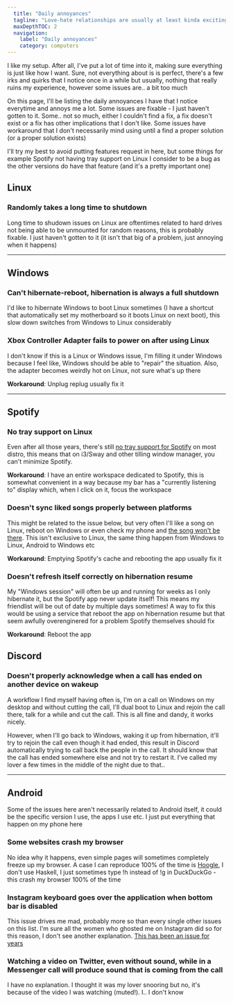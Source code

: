 ```yaml
---
  title: "Daily annoyances"
  tagline: "Love-hate relationships are usually at least kinda excitings, not so much here"
  maxDepthTOC: 2
  navigation:
    label: "Daily annoyances"
    category: computers
---
```


I like my setup. After all, I've put a lot of time into it, making sure everything is just like how I want. Sure, not everything about is is perfect, there's a few irks and quirks that I notice once in a while but usually, nothing that really ruins my experience, however some issues are.. a bit too much

On this page, I'll be listing the daily annoyances I have that I notice everytime and annoys me a lot. Some issues are fixable - I just haven't gotten to it. Some.. not so much, either I couldn't find a fix, a fix doesn't exist or a fix has other implications that I don't like. Some issues have workaround that I don't necessarily mind using until a find a proper solution (or a proper solution exists)

I'll try my best to avoid putting features request in here, but some things for example Spotify not having tray support on Linux I consider to be a bug as the other versions do have that feature (and it's a pretty important one)

## Linux

### Randomly takes a long time to shutdown

Long time to shudown issues on Linux are oftentimes related to hard drives not being able to be unmounted for random reasons, this is probably fixable. I just haven't gotten to it (it isn't that big of a problem, just annoying when it happens)

---

## Windows

### Can't hibernate-reboot, hibernation is always a full shutdown

I'd like to hibernate Windows to boot Linux sometimes (I have a shortcut that automatically set my motherboard so it boots Linux on next boot), this slow down switches from Windows to Linux considerably

### Xbox Controller Adapter fails to power on after using Linux

I don't know if this is a Linux or Windows issue, I'm filling it under Windows because I feel like, Windows should be able to "repair" the situation. Also, the adapter becomes weirdly hot on Linux, not sure what's up there

**Workaround**: Unplug replug usually fix it

---

## Spotify

### No tray support on Linux

Even after all those years, there's still [no tray support for Spotify](https://community.spotify.com/t5/Desktop-Linux/Cannot-minimize-to-tray-on-Linux/td-p/1703131) on most distro, this means that on i3/Sway and other tilling window manager, you can't minimize Spotify.

**Workaround**: I have an entire workspace dedicated to Spotify, this is somewhat convenient in a way because my bar has a "currently listening to" display which, when I click on it, focus the workspace

### Doesn't sync liked songs properly between platforms

This might be related to the issue below, but very often I'll like a song on Linux, reboot on Windows or even check my phone and [the song won't be there](https://community.spotify.com/t5/Desktop-Windows/Spotify-liked-songs-not-syncing-properly-across-android-and/td-p/4782488). This isn't exclusive to Linux, the same thing happen from Windows to Linux, Android to Windows etc

**Workaround**: Emptying Spotify's cache and rebooting the app usually fix it

### Doesn't refresh itself correctly on hibernation resume

My "Windows session" will often be up and running for weeks as I only hibernate it, but the Spotify app never update itself! This means my friendlist will be out of date by multiple days sometimes! A way to fix this would be using a service that reboot the app on hibernation resume but that seem awfully overenginered for a problem Spotify themselves should fix

**Workaround**: Reboot the app

## Discord

### Doesn't properly acknowledge when a call has ended on another device on wakeup

A workflow I find myself having often is, I'm on a call on Windows on my desktop and without cutting the call, I'll dual boot to Linux and rejoin the call there, talk for a while and cut the call. This is all fine and dandy, it works nicely.

However, when I'll go back to Windows, waking it up from hibernation, it'll try to rejoin the call even though it had ended, this result in Discord automatically trying to call back the people in the call. It should know that the call has ended somewhere else and not try to restart it. I've called my lover a few times in the middle of the night due to that..

---

## Android

Some of the issues here aren't necessarily related to Android itself, it could be the specific version I use, the apps I use etc. I just put everything that happen on my phone here

### Some websites crash my browser

No idea why it happens, even simple pages will sometimes completely freeze up my browser. A case I can reproduce 100% of the time is [Hoogle](https://hoogle.haskell.org/), I don't use Haskell, I just sometimes type !h instead of !g in DuckDuckGo - this crash my browser 100% of the time

### Instagram keyboard goes over the application when bottom bar is disabled

This issue drives me mad, probably more so than every single other issues on this list. I'm sure all the women who ghosted me on Instagram did so for this reason, I don't see another explanation. [This has been an issue for years](https://forums.androidcentral.com/ask-question/848949-keyboard-covers-what-im-typing-instagram.html)

### Watching a video on Twitter, even without sound, while in a Messenger call will produce sound that is coming from the call

I have no explanation. I thought it was my lover snooring but no, it's because of the video I was watching (muted!). I.. I don't know
